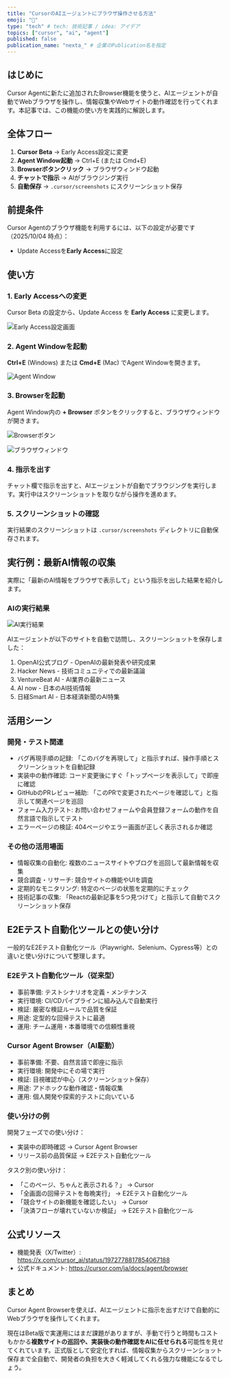 ```yaml
---
title: "CursorのAIエージェントにブラウザ操作させる方法"
emoji: "🤖"
type: "tech" # tech: 技術記事 / idea: アイデア
topics: ["cursor", "ai", "agent"]
published: false
publication_name: "nexta_" # 企業のPublication名を指定
---
```


## はじめに

Cursor Agentに新たに追加されたBrowser機能を使うと、AIエージェントが自動でWebブラウザを操作し、情報収集やWebサイトの動作確認を行ってくれます。本記事では、この機能の使い方を実践的に解説します。

## 全体フロー

1. **Cursor Beta** → Early Access設定に変更
2. **Agent Window起動** → Ctrl+E (または Cmd+E)
3. **Browserボタンクリック** → ブラウザウィンドウ起動
4. **チャットで指示** → AIがブラウジング実行
5. **自動保存** → `.cursor/screenshots` にスクリーンショット保存

## 前提条件

Cursor Agentのブラウザ機能を利用するには、以下の設定が必要です（2025/10/04 時点）：

- Update Accessを**Early Access**に設定

## 使い方

### 1. Early Accessへの変更

Cursor Beta の設定から、Update Access を **Early Access** に変更します。

![Early Access設定画面](/images/cursor-browser-automation/early-access-settings.png)

### 2. Agent Windowを起動

**Ctrl+E** (Windows) または **Cmd+E** (Mac) でAgent Windowを開きます。

![Agent Window](/images/cursor-browser-automation/agent-window.png)

### 3. Browserを起動

Agent Window内の **+ Browser** ボタンをクリックすると、ブラウザウィンドウが開きます。

![Browserボタン](/images/cursor-browser-automation/browser-button.png)

![ブラウザウィンドウ](/images/cursor-browser-automation/browser-window.png)

### 4. 指示を出す

チャット欄で指示を出すと、AIエージェントが自動でブラウジングを実行します。実行中はスクリーンショットを取りながら操作を進めます。

### 5. スクリーンショットの確認

実行結果のスクリーンショットは `.cursor/screenshots` ディレクトリに自動保存されます。

## 実行例：最新AI情報の収集

実際に「最新のAI情報をブラウザで表示して」という指示を出した結果を紹介します。

### AIの実行結果

![AI実行結果](/images/cursor-browser-automation/ai-browsing-result.png)

AIエージェントが以下のサイトを自動で訪問し、スクリーンショットを保存しました：

1. OpenAI公式ブログ - OpenAIの最新発表や研究成果
2. Hacker News - 技術コミュニティでの最新議論
3. VentureBeat AI - AI業界の最新ニュース
4. AI now - 日本のAI技術情報
5. 日経Smart AI - 日本経済新聞のAI特集

## 活用シーン

### 開発・テスト関連

- バグ再現手順の記録: 「このバグを再現して」と指示すれば、操作手順とスクリーンショットを自動記録
- 実装中の動作確認: コード変更後にすぐ「トップページを表示して」で即座に確認
- GitHubのPRレビュー補助: 「このPRで変更されたページを確認して」と指示して関連ページを巡回
- フォーム入力テスト: お問い合わせフォームや会員登録フォームの動作を自然言語で指示してテスト
- エラーページの検証: 404ページやエラー画面が正しく表示されるか確認

### その他の活用場面

- 情報収集の自動化: 複数のニュースサイトやブログを巡回して最新情報を収集
- 競合調査・リサーチ: 競合サイトの機能やUIを調査
- 定期的なモニタリング: 特定のページの状態を定期的にチェック
- 技術記事の収集: 「Reactの最新記事を5つ見つけて」と指示して自動でスクリーンショット保存

## E2Eテスト自動化ツールとの使い分け

一般的なE2Eテスト自動化ツール（Playwright、Selenium、Cypress等）との違いと使い分けについて整理します。

### E2Eテスト自動化ツール（従来型）

- 事前準備: テストシナリオを定義・メンテナンス
- 実行環境: CI/CDパイプラインに組み込んで自動実行
- 検証: 厳密な検証ルールで品質を保証
- 用途: 定型的な回帰テストに最適
- 運用: チーム運用・本番環境での信頼性重視

### Cursor Agent Browser（AI駆動）

- 事前準備: 不要、自然言語で即座に指示
- 実行環境: 開発中にその場で実行
- 検証: 目視確認が中心（スクリーンショット保存）
- 用途: アドホックな動作確認・情報収集
- 運用: 個人開発や探索的テストに向いている

### 使い分けの例

開発フェーズでの使い分け：
- 実装中の即時確認 → Cursor Agent Browser
- リリース前の品質保証 → E2Eテスト自動化ツール

タスク別の使い分け：
- 「このページ、ちゃんと表示される？」 → Cursor
- 「全画面の回帰テストを毎晩実行」 → E2Eテスト自動化ツール
- 「競合サイトの新機能を確認したい」 → Cursor
- 「決済フローが壊れていないか検証」 → E2Eテスト自動化ツール

## 公式リソース

- 機能発表（X/Twitter）: https://x.com/cursor_ai/status/1972778817854067188
- 公式ドキュメント: https://cursor.com/ja/docs/agent/browser

## まとめ

Cursor Agent Browserを使えば、AIエージェントに指示を出すだけで自動的にWebブラウザを操作してくれます。

現在はBeta版で実運用にはまだ課題がありますが、手動で行うと時間もコストもかかる**複数サイトの巡回や、実装後の動作確認をAIに任せられる**可能性を見せてくれています。正式版として安定化すれば、情報収集からスクリーンショット保存まで全自動で、開発者の負担を大きく軽減してくれる強力な機能になるでしょう。